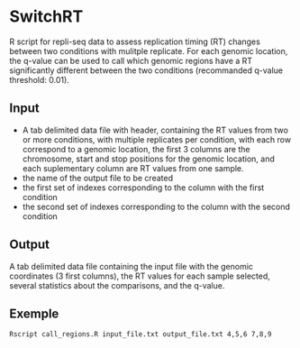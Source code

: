 # SwitchRT
R script for repli-seq data to assess replication timing (RT) changes between two conditions with mulitple replicate. For each genomic location, the q-value can be used to call which genomic regions have a RT significantly different between the two conditions (recommanded q-value threshold: 0.01).


## Input
- A tab delimited data file with header, containing the RT values from two or more conditions, with multiple replicates per condition, with each row correspond to a genomic location, the first 3 columns are the chromosome, start and stop positions for the genomic location, and each suplementary column are RT values from one sample.
- the name of the output file to be created
- the first set of indexes corresponding to the column with the first condition
- the second set of indexes corresponding to the column with the second condition

## Output
A tab delimited data file containing the input file with the genomic coordinates (3 first columns), the RT values for each sample selected, several statistics about the comparisons, and the q-value.

## Exemple

`Rscript call_regions.R input_file.txt output_file.txt 4,5,6 7,8,9`